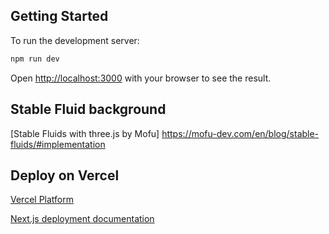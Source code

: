 ## Getting Started

To run the development server:

```bash
npm run dev
```

Open [http://localhost:3000](http://localhost:3000) with your browser to see the result.


## Stable Fluid background
[Stable Fluids with three.js by Mofu] https://mofu-dev.com/en/blog/stable-fluids/#implementation

## Deploy on Vercel

[Vercel Platform](https://vercel.com/new?utm_medium=default-template&filter=next.js&utm_source=create-next-app&utm_campaign=create-next-app-readme) 

[Next.js deployment documentation](https://nextjs.org/docs/app/building-your-application/deploying) 